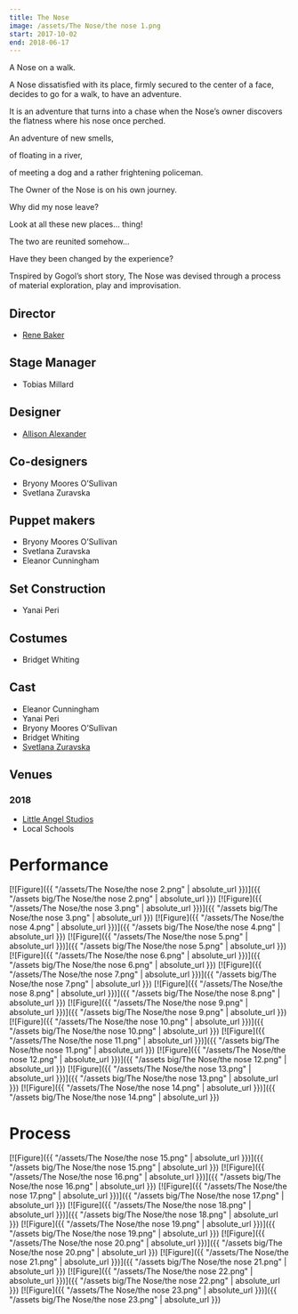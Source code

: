 ```yaml
---
title: The Nose
image: /assets/The Nose/the nose 1.png
start: 2017-10-02
end: 2018-06-17
---
```


<!-- this is a potential header item: background: "image" -->

A Nose on a walk.

A Nose dissatisfied with its place, firmly secured to the center of a face, decides to go for a walk, to have an adventure. 

It is an adventure that turns into a chase when the Nose’s owner discovers the flatness where his nose once perched. 

An adventure of new smells, 

of floating in a river, 

of meeting a dog and a rather frightening policeman. 

The Owner of the Nose is on his own journey. 

Why did my nose leave?

Look at all these new places... thing!

The two are reunited somehow... 

Have they been changed by the experience?


Tnspired by Gogol’s short story, The Nose was devised through a process of material exploration, play and improvisation.

## Director

- [Rene Baker](https://renebaker.org)

## Stage Manager

- Tobias Millard

## Designer

- [Allison Alexander](http://www.alisonalexander.com)

## Co-designers

- Bryony Moores O’Sullivan
- Svetlana Zuravska

## Puppet makers

- Bryony Moores O’Sullivan
- Svetlana Zuravska
- Eleanor Cunningham

## Set Construction

- Yanai Peri

## Costumes

- Bridget Whiting

## Cast

- Eleanor Cunningham
- Yanai Peri
- Bryony Moores O’Sullivan
- Bridget Whiting
- [Svetlana Zuravska](http://lanadesignooak.co.uk/index.html)

## Venues

### 2018

- [Little Angel Studios](https://littleangeltheatre.com)
- Local Schools

# Performance

[![Figure]({{ "/assets/The Nose/the nose 2.png" | absolute_url }})]({{ "/assets big/The Nose/the nose 2.png" | absolute_url }})
[![Figure]({{ "/assets/The Nose/the nose 3.png" | absolute_url }})]({{ "/assets big/The Nose/the nose 3.png" | absolute_url }})
[![Figure]({{ "/assets/The Nose/the nose 4.png" | absolute_url }})]({{ "/assets big/The Nose/the nose 4.png" | absolute_url }})
[![Figure]({{ "/assets/The Nose/the nose 5.png" | absolute_url }})]({{ "/assets big/The Nose/the nose 5.png" | absolute_url }})
[![Figure]({{ "/assets/The Nose/the nose 6.png" | absolute_url }})]({{ "/assets big/The Nose/the nose 6.png" | absolute_url }})
[![Figure]({{ "/assets/The Nose/the nose 7.png" | absolute_url }})]({{ "/assets big/The Nose/the nose 7.png" | absolute_url }})
[![Figure]({{ "/assets/The Nose/the nose 8.png" | absolute_url }})]({{ "/assets big/The Nose/the nose 8.png" | absolute_url }})
[![Figure]({{ "/assets/The Nose/the nose 9.png" | absolute_url }})]({{ "/assets big/The Nose/the nose 9.png" | absolute_url }})
[![Figure]({{ "/assets/The Nose/the nose 10.png" | absolute_url }})]({{ "/assets big/The Nose/the nose 10.png" | absolute_url }})
[![Figure]({{ "/assets/The Nose/the nose 11.png" | absolute_url }})]({{ "/assets big/The Nose/the nose 11.png" | absolute_url }})
[![Figure]({{ "/assets/The Nose/the nose 12.png" | absolute_url }})]({{ "/assets big/The Nose/the nose 12.png" | absolute_url }})
[![Figure]({{ "/assets/The Nose/the nose 13.png" | absolute_url }})]({{ "/assets big/The Nose/the nose 13.png" | absolute_url }})
[![Figure]({{ "/assets/The Nose/the nose 14.png" | absolute_url }})]({{ "/assets big/The Nose/the nose 14.png" | absolute_url }})

# Process

[![Figure]({{ "/assets/The Nose/the nose 15.png" | absolute_url }})]({{ "/assets big/The Nose/the nose 15.png" | absolute_url }})
[![Figure]({{ "/assets/The Nose/the nose 16.png" | absolute_url }})]({{ "/assets big/The Nose/the nose 16.png" | absolute_url }})
[![Figure]({{ "/assets/The Nose/the nose 17.png" | absolute_url }})]({{ "/assets big/The Nose/the nose 17.png" | absolute_url }})
[![Figure]({{ "/assets/The Nose/the nose 18.png" | absolute_url }})]({{ "/assets big/The Nose/the nose 18.png" | absolute_url }})
[![Figure]({{ "/assets/The Nose/the nose 19.png" | absolute_url }})]({{ "/assets big/The Nose/the nose 19.png" | absolute_url }})
[![Figure]({{ "/assets/The Nose/the nose 20.png" | absolute_url }})]({{ "/assets big/The Nose/the nose 20.png" | absolute_url }})
[![Figure]({{ "/assets/The Nose/the nose 21.png" | absolute_url }})]({{ "/assets big/The Nose/the nose 21.png" | absolute_url }})
[![Figure]({{ "/assets/The Nose/the nose 22.png" | absolute_url }})]({{ "/assets big/The Nose/the nose 22.png" | absolute_url }})
[![Figure]({{ "/assets/The Nose/the nose 23.png" | absolute_url }})]({{ "/assets big/The Nose/the nose 23.png" | absolute_url }})
